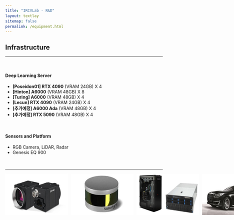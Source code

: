```yaml
---
title: "IRCVLab - R&D"
layout: textlay
sitemap: false
permalink: /equipment.html
---
```


## Infrastructure
---
<br>



#### Deep Learning Server
- **[Poseidon01] RTX 4090** (VRAM 24GB) X 4
- **[Hinton] A6000** (VRAM 48GB) X 8
- **[Turing] A6000** (VRAM 48GB) X 4
- **[Lecun] RTX 4090** (VRAM 24GB) X 4
- **[추가예정] A6000 Ada** (VRAM 48GB) X 4
- **[추가예정] RTX 5090** (VRAM 48GB) X 4

<br>

#### Sensors and Platform
- RGB Camera, LiDAR, Radar
- Genesis EQ 900


<br>

---

<div style="display: flex; flex-wrap: nowrap; gap: 10px;">
  <img src="/images/equipment/cam.png" style="width: 200px;">
  <img src="/images/equipment/lidar.jpeg" style="width: 200px;">
  <img src="/images/equipment/server.png" style="width: 200px;">
  <img src="/images/equipment/eq900.jpeg" style="width: 200px;">
</div>